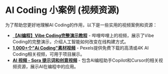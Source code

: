 # AI Coding 小案例 (视频资源)

为了帮助您更好地理解AI Coding的作用，以下是一些实用的视频案例和资源：

- **[【AI编程】Vibe Coding完整演示教程](https://www.bilibili.com/video/BV1ptZcYdE7q/)** - 哔哩哔哩上的视频，展示了Vibe Coding的完整演示，介绍人工智能如何改变在线构建方式。
- **[1,000+个"Ai Coding"素材视频](https://www.pexels.com/zh-cn/search/videos/AI+coding/)** - Pexels提供免费下载的高清或4K AI Coding相关视频，可用于项目展示。
- **[AI 视频 - Sora 提示词和创意视频](https://geekdaxue.co/read/lhyyh@ai/sora-prompt)** - 包含AI编程助手Copilot和Cursor的相关视频资源，展示AI在编程中的应用。